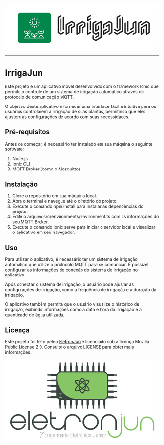 ![IrrigaJun](src/assets/icon/IrrigaJun-icon.png)

---
# IrrigaJun

Este projeto é um aplicativo móvel desenvolvido com o framework Ionic que permite o controle de um sistema de irrigação automático através do protocolo de comunicação MQTT.

O objetivo deste aplicativo é fornecer uma interface fácil e intuitiva para os usuários controlarem a irrigação de suas plantas, permitindo que eles ajustem as configurações de acordo com suas necessidades.

## Pré-requisitos
Antes de começar, é necessário ter instalado em sua máquina o seguinte software:

1. Node.js
2. Ionic CLI
3. MQTT Broker (como o Mosquitto)

## Instalação

1. Clone o repositório em sua máquina local.
2. Abra o terminal e navegue até o diretório do projeto.
3. Execute o comando npm install para instalar as dependências do projeto.
4. Edite o arquivo src/environments/environment.ts com as informações do seu MQTT Broker.
5. Execute o comando ionic serve para iniciar o servidor local e visualizar o aplicativo em seu navegador.

## Uso

Para utilizar o aplicativo, é necessário ter um sistema de irrigação automático que utilize o protocolo MQTT para se comunicar. É possível configurar as informações de conexão do sistema de irrigação no aplicativo.

Após conectar o sistema de irrigação, o usuário pode ajustar as configurações de irrigação, como a frequência de irrigação e a duração da irrigação.

O aplicativo também permite que o usuário visualize o histórico de irrigação, exibindo informações como a data e hora da irrigação e a quantidade de água utilizada.

## Licença

Este projeto foi feito pelea [EletronJun](https://eletronjun.com.br/) é licenciado sob a licença Mozilla Public License 2.0. Consulte o arquivo LICENSE para obter mais informações.

![EletronJun](src/assets/icon/EletronJun-logo.png)